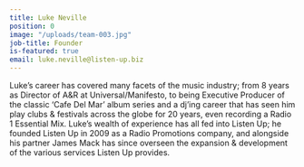 ```yaml
---
title: Luke Neville
position: 0
image: "/uploads/team-003.jpg"
job-title: Founder
is-featured: true
email: luke.neville@listen-up.biz
---
```


Luke’s career has covered many facets of the music industry; from 8 years as Director of A&R at Universal/Manifesto, to being Executive Producer of the classic ‘Cafe Del Mar’ album series and a dj’ing career that has seen him play clubs & festivals across the globe for 20 years, even recording a Radio 1 Essential Mix. Luke’s wealth of experience has all fed into Listen Up; he founded Listen Up in 2009 as a Radio Promotions company, and alongside his partner James Mack has since overseen the expansion & development of the various services Listen Up provides.